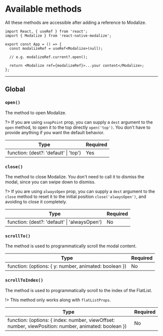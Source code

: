 # Available methods

All these methods are accessible after adding a reference to Modalize.

```tsx
import React, { useRef } from 'react';
import { Modalize } from 'react-native-modalize';

export const App = () => {
  const modalizeRef = useRef<Modalize>(null);

  // e.g. modalizeRef.current?.open();

  return <Modalize ref={modalizeRef}>...your content</Modalize>;
};
```

---

## Global

### `open()`

The method to open Modalize.

?> If you are using `snapPoint` prop, you can supply a `dest` argument to the `open` method, to open it to the top directly `open('top')`. You don't have to provide anything if you want the default behavior.

| Type                                  | Required |
| ------------------------------------- | -------- |
| function: (dest?: 'default' \| 'top') | Yes      |

### `close()`

The method to close Modalize. You don't need to call it to dismiss the modal, since you can swipe down to dismiss.

?> If you are using `alwaysOpen` prop, you can supply a `dest` argument to the `close` method to reset it to the initial position `close('alwaysOpen')`, and avoiding to close it completely.

| Type                                         | Required |
| -------------------------------------------- | -------- |
| function: (dest?: 'default' \| 'alwaysOpen') | No       |

### `scrollTo()`

The method is used to programmatically scroll the modal content.

| Type                                                  | Required |
| ----------------------------------------------------- | -------- |
| function: (options: { y: number, animated: boolean }) | No       |

### `scrollToIndex()`

The method is used to programmatically scroll to the index of the FlatList.

!> This method only works along with `flatListProps`.

| Type                                                                                                | Required |
| --------------------------------------------------------------------------------------------------- | -------- |
| function: (options: { index: number, viewOffset: number, viewPosition: number, animated: boolean }) | No       |
